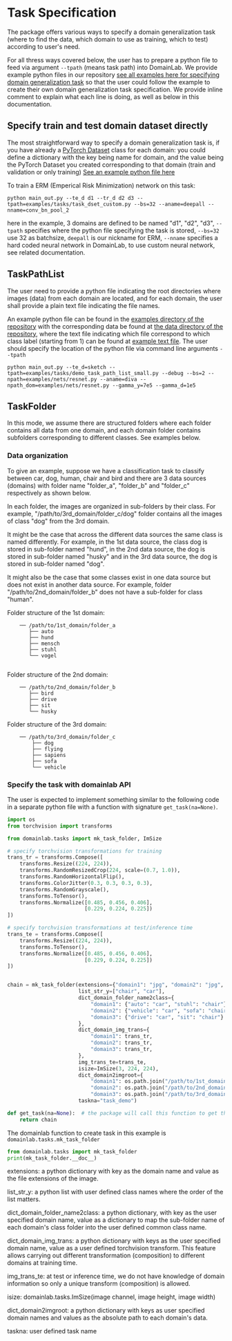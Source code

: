 # Task Specification

The package offers various ways to specify a domain generalization task (where to find the data, which domain to use as training, which to test) according to user's need.

For all thress ways covered below, the user has to prepare a python file to feed via argument `--tpath` (means task path) into DomainLab.  We provide example python files in our repository [see all examples here for specifying domain generalization task](https://github.com/marrlab/DomainLab/tree/master/examples/tasks) so that the user could follow the example to create their own domain generalization task specification.  We provide inline comment to explain what each line is doing, as well as below in this documentation. 

## Specify train and test domain dataset directly
The most straightforward way to specify a domain generalization task is, if you have already a [PyTorch Dataset](https://pytorch.org/tutorials/beginner/basics/data_tutorial.html) class for each domain: you could define a dictionary with the key being name for domain, and the value being the PyTorch Dataset you created corresponding to that domain (train and validation or only training) 
[See an example python file here](https://github.com/marrlab/DomainLab/blob/master/examples/tasks/task_dset_custom.py)

To train a ERM (Emperical Risk Minimization) network on this task:
```shell
python main_out.py --te_d d1 --tr_d d2 d3 --tpath=examples/tasks/task_dset_custom.py --bs=32 --aname=deepall --nname=conv_bn_pool_2
```
here in the example, 3 domains are defined to be named "d1", "d2", "d3", `--tpath` specifies where the python file specifying the task is stored, `--bs=32` use 32 as batchsize, `deepall` is our nickname for ERM, `--nname` specifies a hard coded neural network in DomainLab, to use custom neural network, see related documentation.

## TaskPathList
The user need to provide a python file indicating the root directories where images (data) from  each domain are located, and for each domain, the user shall provide a plain text file indicating the file names.

An example python file can be found in the [examples directory of the repository](https://github.com/marrlab/DomainLab/blob/master/examples/tasks/demo_task_path_list_small.py) with the corresponding data be found at [the data directory of the repository](https://github.com/marrlab/DomainLab/tree/master/data), where the text file indicating which file correspond to which class label (starting from 1) can be found at [example text file](https://github.com/marrlab/DomainLab/blob/master/data/pacs_split/art_painting_10.txt).
The user should specify the location of the python file via command line arguments `--tpath`

```shell
python main_out.py --te_d=sketch --tpath=examples/tasks/demo_task_path_list_small.py --debug --bs=2 --npath=examples/nets/resnet.py --aname=diva --npath_dom=examples/nets/resnet.py --gamma_y=7e5 --gamma_d=1e5
```

## TaskFolder
In this mode,  we assume there are structured folders where each folder contains all data from one domain, and each domain folder contains subfolders corresponding to different classes. See examples below.

### Data organization
To give an example, suppose we have a classification task to classify between car, dog, human, chair and bird and there are 3 data sources (domains) with folder name "folder_a", "folder_b" and "folder_c" respectively as shown below. 

In each folder, the images are organized in sub-folders by their class. For example, "/path/to/3rd_domain/folder_c/dog" folder contains all the images of class "dog" from the 3rd domain.

It might be the case that across the different data sources the same class is named differently. For example, in the 1st data source, the class dog is stored in sub-folder named 
"hund", in the 2nd data source, the dog is stored in sub-folder named "husky" and in the 3rd data source, the dog is stored in sub-folder named "dog".

It might also be the case that some classes exist in one data source but does not exist in another data source. For example, folder "/path/to/2nd_domain/folder_b" does not have a sub-folder for class "human".

Folder structure of the 1st domain:
```
    ── /path/to/1st_domain/folder_a
       ├── auto
       ├── hund
       ├── mensch
       ├── stuhl
       └── vogel
    
```
Folder structure of the 2nd domain:

```
    ── /path/to/2nd_domain/folder_b
       ├── bird
       ├── drive
       ├── sit
       └── husky
```
Folder structure of the 3rd domain: 

```
    ── /path/to/3rd_domain/folder_c
        ├── dog
        ├── flying
        ├── sapiens
        ├── sofa
        └── vehicle
```

### Specify the task with domainlab API
The user is expected to implement something similar to the following code in a separate python file with a function with signature `get_task(na=None)`.
```python
import os
from torchvision import transforms

from domainlab.tasks import mk_task_folder, ImSize

# specify torchvision transformations for training
trans_tr = transforms.Compose([
    transforms.Resize((224, 224)),
    transforms.RandomResizedCrop(224, scale=(0.7, 1.0)),
    transforms.RandomHorizontalFlip(),
    transforms.ColorJitter(0.3, 0.3, 0.3, 0.3),
    transforms.RandomGrayscale(),
    transforms.ToTensor(),
    transforms.Normalize([0.485, 0.456, 0.406],
                         [0.229, 0.224, 0.225])
])

# specify torchvision transformations at test/inference time
trans_te = transforms.Compose([
    transforms.Resize((224, 224)),
    transforms.ToTensor(),
    transforms.Normalize([0.485, 0.456, 0.406],
                         [0.229, 0.224, 0.225])
])


chain = mk_task_folder(extensions={"domain1": "jpg", "domain2": "jpg", "domain3": "jpg"},
                       list_str_y=["chair", "car"],
                       dict_domain_folder_name2class={
                           "domain1": {"auto": "car", "stuhl": "chair"},
                           "domain2": {"vehicle": "car", "sofa": "chair"},
                           "domain3": {"drive": "car", "sit": "chair"}
                       },
                       dict_domain_img_trans={
                           "domain1": trans_tr,
                           "domain2": trans_tr,
                           "domain3": trans_tr,
                       },
                       img_trans_te=trans_te,
                       isize=ImSize(3, 224, 224),
                       dict_domain2imgroot={
                           "domain1": os.path.join("/path/to/1st_domain", "folder_a"),
                           "domain2": os.path.join("/path/to/2nd_domain", "folder_b"),
                           "domain3": os.path.join("/path/to/3rd_domain", "folder_c")},
                       taskna="task_demo")

def get_task(na=None):  # the package will call this function to get the task
    return chain
```
The domainlab function to create task in this example is `domainlab.tasks.mk_task_folder`
```python
from domainlab.tasks import mk_task_folder
print(mk_task_folder.__doc__)
```

extensions: a python dictionary with key as the domain name
and value as the file extensions of the image.

list_str_y: a python list with user defined class names where
the order of the list matters.

dict_domain_folder_name2class: a python dictionary, with key
as the user specified domain name, value as a dictionary to map the
sub-folder name of each domain's class folder into the user defined
common class name.

dict_domain_img_trans: a python dictionary with keys as the user
specified domain name, value as a user defined torchvision transform.
This feature allows carrying out different transformation (composition) to different
domains at training time.

img_trans_te: at test or inference time, we do not have knowledge
of domain information so only a unique transform (composition) is allowed.

isize: domainlab.tasks.ImSize(image channel, image height, image width)

dict_domain2imgroot: a python dictionary with keys as user specified domain names and values 
as the absolute path to each domain's data.

taskna: user defined task name
